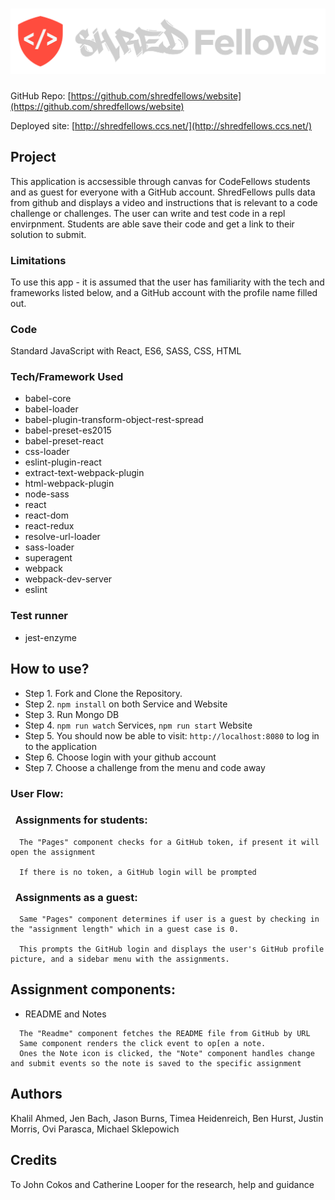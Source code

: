 # ![./src/assets/img/shred-p-logo-01-01.png](./src/assets/img/shred-p-logo-01-01.png)

GitHub Repo: [https://github.com/shredfellows/website](https://github.com/shredfellows/website)

Deployed site: [http://shredfellows.ccs.net/](http://shredfellows.ccs.net/)

## Project

This application is accsessible through canvas for CodeFellows students and as guest for everyone with a GitHub account. ShredFellows pulls data from github and displays a video and instructions that is relevant to a code challenge or challenges. The user can write and test code in a repl envirpnment. Students are able save their code and get a link to their solution to submit.

### Limitations

To use this app - it is assumed that the user has familiarity with the tech and frameworks listed below, and a GitHub account with the profile name filled out.

### Code

Standard JavaScript with React, ES6, SASS, CSS, HTML

### Tech/Framework Used

* babel-core
* babel-loader
* babel-plugin-transform-object-rest-spread
* babel-preset-es2015
* babel-preset-react
* css-loader
* eslint-plugin-react
* extract-text-webpack-plugin
* html-webpack-plugin
* node-sass
* react
* react-dom
* react-redux
* resolve-url-loader
* sass-loader
* superagent
* webpack
* webpack-dev-server
* eslint

### Test runner

* jest-enzyme

## How to use?

* Step 1. Fork and Clone the Repository.
* Step 2. `npm install` on both Service and Website
* Step 3. Run Mongo DB
* Step 4. `npm run watch` Services, `npm run start` Website
* Step 5. You should now be able to visit: `http://localhost:8080` to log in to the application
* Step 6. Choose login with your github account
* Step 7. Choose a challenge from the menu and code away

### User Flow:

### &nbsp; Assignments for students:


```
  The "Pages" component checks for a GitHub token, if present it will open the assignment

  If there is no token, a GitHub login will be prompted 
```
### &nbsp; Assignments as a guest:

```
  Same "Pages" component determines if user is a guest by checking in the "assignment length" which in a guest case is 0.

  This prompts the GitHub login and displays the user's GitHub profile picture, and a sidebar menu with the assignments.
```

## Assignment components:

* README and Notes

```
  The "Readme" component fetches the README file from GitHub by URL
  Same component renders the click event to op[en a note. 
  Ones the Note icon is clicked, the "Note" component handles change and submit events so the note is saved to the specific assignment
```





## Authors

Khalil Ahmed, Jen Bach, Jason Burns, Timea Heidenreich, Ben Hurst, Justin Morris, Ovi Parasca, Michael Sklepowich

## Credits

To John Cokos and Catherine Looper for the research, help and guidance
